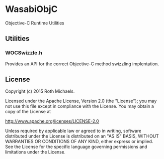 # WasabiObjC
Objective-C Runtime Utilities

## Utilities

### WOCSwizzle.h

Provides an API for the correct Objective-C method swizzling implentation.

## License

Copyright (c) 2015 Roth Michaels.

Licensed under the Apache License, Version 2.0 (the "License"); you may not use this file except in
compliance with the License.  You may obtain a copy of the License at

http://www.apache.org/licenses/LICENSE-2.0

Unless required by applicable law or agreed to in writing, software distributed under the License is
distributed on an "AS IS" BASIS, WITHOUT WARRANTIES OR CONDITIONS OF ANY KIND, either express or
implied.  See the License for the specific language governing permissions and limitations under the
License.
